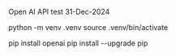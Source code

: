 Open AI API test
31-Dec-2024

python -m venv .venv
source .venv/bin/activate

pip install openai
pip install --upgrade pip
